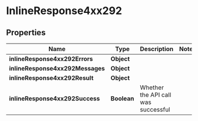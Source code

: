 # InlineResponse4xx292

## Properties
Name | Type | Description | Notes
------------ | ------------- | ------------- | -------------
**inlineResponse4xx292Errors** | **Object** |  | 
**inlineResponse4xx292Messages** | **Object** |  | 
**inlineResponse4xx292Result** | **Object** |  | 
**inlineResponse4xx292Success** | **Boolean** | Whether the API call was successful | 
